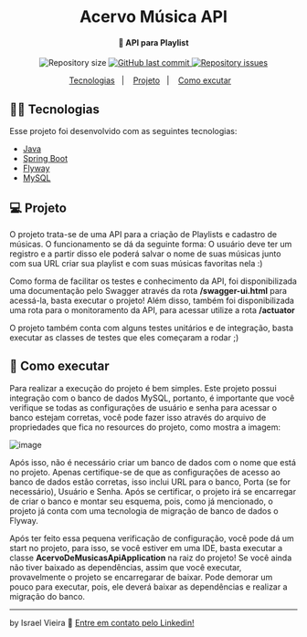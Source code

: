 <h1 align="center">
  Acervo Música API
</h1>

<h4 align="center">🎵 API para Playlist</h4>
<p align="center">  
  <img alt="Repository size" src="https://img.shields.io/github/repo-size/raelvieira/AcervoMusicasApi">
  
  <a href="https://github.com/raelvieira/AcervoMusicasApi/commits/master">
    <img alt="GitHub last commit" src="https://img.shields.io/github/last-commit/raelvieira/AcervoMusicasApi">
  </a>
  
  <a href="https://github.com/raelvieira/AcervoMusicasApi/issues">
    <img alt="Repository issues" src="https://img.shields.io/github/issues/raelvieira/AcervoMusicasApi">
  </a>
</p>

<p align="center">
  <a href="#-tecnologias">Tecnologias</a>&nbsp;&nbsp;&nbsp;|&nbsp;&nbsp;&nbsp;
  <a href="#-projeto">Projeto</a>&nbsp;&nbsp;&nbsp;|&nbsp;&nbsp;&nbsp;
  <a href="#-como-executar">Como excutar</a>&nbsp;&nbsp;&nbsp;
</p>

## 👨‍💻 Tecnologias

Esse projeto foi desenvolvido com as seguintes tecnologias:
* [Java](https://www.java.com/pt_BR/download/)
* [Spring Boot](https://spring.io/projects/spring-boot)
* [Flyway](https://flywaydb.org/)
* [MySQL](https://www.mysql.com/)

## 💻 Projeto

O projeto trata-se de uma API para a criação de Playlists e cadastro de músicas. O funcionamento se dá da seguinte forma: O usuário deve ter um registro e a partir disso ele poderá salvar o nome de suas músicas junto com sua URL criar sua playlist e com suas músicas favoritas nela :)

<p>
  Como forma de facilitar os testes e conhecimento da API, foi disponibilizada uma documentação pelo Swagger através da rota <strong>/swagger-ui.html</strong> para acessá-la, basta executar o projeto!
  Além disso, também foi disponibilizada uma rota para o monitoramento da API, para acessar utilize a rota <strong>/actuator</strong>
  
  O projeto também conta com alguns testes unitários e de integração, basta executar as classes de testes que eles começaram a rodar ;)
</p>

## 🤔 Como executar

Para realizar a execução do projeto é bem simples. Este projeto possui integração com o banco de dados MySQL, portanto, é importante que você verifique se todas as configurações de usuário e senha para acessar o banco estejam corretas, você pode fazer isso através do arquivo de propriedades que fica no resources do projeto, como mostra a imagem:

![image](https://user-images.githubusercontent.com/45599504/90998736-316add00-e59b-11ea-8148-63fec6df6ed9.png)

Após isso, não é necessário criar um banco de dados com o nome que está no projeto. Apenas certifique-se de que as configurações de acesso ao banco de dados estão corretas, isso inclui URL para o banco, Porta (se for necessário), Usuário e Senha. Após se certificar, o projeto irá se encarregar de criar o banco e montar seu esquema, pois, como já mencionado, o projeto já conta com uma tecnologia de migração de banco de dados o Flyway.

Após ter feito essa pequena verificação de configuração, você pode dá um start no projeto, para isso, se você estiver em uma IDE, basta executar a classe <strong>AcervoDeMusicasApiApplication</strong> na raiz do projeto! Se você ainda não tiver baixado as dependências, assim que você executar, provavelmente o projeto se encarregarar de baixar. Pode demorar um pouco para executar, pois, ele deverá baixar as dependências e realizar a migração do banco.


<hr>

by Israel Vieira 👋 [Entre em contato pelo Linkedin!](https://www.linkedin.com/in/israelvieiraa/)
